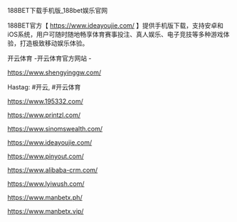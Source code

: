 188BET下载手机版_188bet娱乐官网

188BET官方【 https://www.ideayoujie.com/ 】提供手机版下载，支持安卓和iOS系统，用户可随时随地畅享体育赛事投注、真人娱乐、电子竞技等多种游戏体验，打造极致移动娱乐体验。

开云体育 -开云体育官方网站 -

https://www.shengyinggw.com/

Hastag: #开云, #开云体育

https://www.195332.com/

https://www.printzl.com/

https://www.sinomswealth.com/

https://www.ideayoujie.com/

https://www.pinyout.com/

https://www.alibaba-crm.com/

https://www.lyiwush.com/

https://www.manbetx.ph/

https://www.manbetx.vip/
